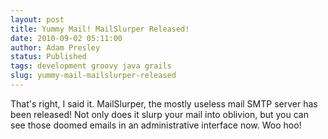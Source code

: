 ```yaml
---
layout: post
title: Yummy Mail! MailSlurper Released!
date: 2010-09-02 05:11:00
author: Adam Presley
status: Published
tags: development groovy java grails
slug: yummy-mail-mailslurper-released
---
```

That's right, I said it. MailSlurper, the mostly useless mail SMTP
server has been released! Not only does it slurp your mail into
oblivion, but you can see those doomed emails in an administrative
interface now. Woo hoo!